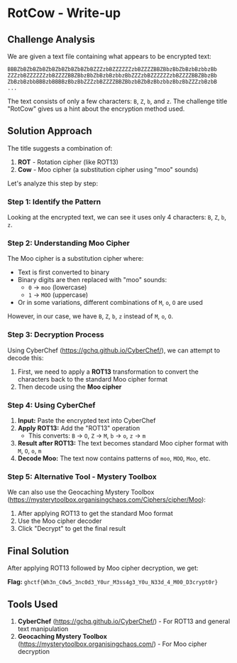 # RotCow - Write-up

## Challenge Analysis

We are given a text file containing what appears to be encrypted text:

```
BBBZbBZbBZbBZbBZbBZbBZbBZbBZZZzbBZZZZZZzbBZZZZBBZBbzBbZbBzbBzbbzBb
ZZZzbBZZZZZZzbBZZZZBBZBbzBbZbBzbBzbbzBbZZZzbBZZZZZZzbBZZZZBBZBbzBb
ZbBzbBzbbBBBzbBBBBzBbzBbZZZzbBZZZZBBZBbzbBZbBzBbzbbzBbzBbZZZzbBzbB
...
```

The text consists of only a few characters: `B`, `Z`, `b`, and `z`. The challenge title "RotCow" gives us a hint about the encryption method used.

## Solution Approach

The title suggests a combination of:

1. **ROT** - Rotation cipher (like ROT13)
2. **Cow** - Moo cipher (a substitution cipher using "moo" sounds)

Let's analyze this step by step:

### Step 1: Identify the Pattern

Looking at the encrypted text, we can see it uses only 4 characters: `B`, `Z`, `b`, `z`.

### Step 2: Understanding Moo Cipher

The Moo cipher is a substitution cipher where:

- Text is first converted to binary
- Binary digits are then replaced with "moo" sounds:
  - `0` → `moo` (lowercase)
  - `1` → `MOO` (uppercase)
- Or in some variations, different combinations of `M`, `o`, `O` are used

However, in our case, we have `B`, `Z`, `b`, `z` instead of `M`, `o`, `O`.

### Step 3: Decryption Process

Using CyberChef (https://gchq.github.io/CyberChef/), we can attempt to decode this:

1. First, we need to apply a **ROT13** transformation to convert the characters back to the standard Moo cipher format
2. Then decode using the **Moo cipher**

### Step 4: Using CyberChef

1. **Input:** Paste the encrypted text into CyberChef
2. **Apply ROT13:** Add the "ROT13" operation
   - This converts: `B` → `O`, `Z` → `M`, `b` → `o`, `z` → `m`
3. **Result after ROT13:** The text becomes standard Moo cipher format with `M`, `O`, `o`, `m`
4. **Decode Moo:** The text now contains patterns of `moo`, `MOO`, `Moo`, etc.

### Step 5: Alternative Tool - Mystery Toolbox

We can also use the Geocaching Mystery Toolbox (https://mysterytoolbox.organisingchaos.com/Ciphers/cipher/Moo):

1. After applying ROT13 to get the standard Moo format
2. Use the Moo cipher decoder
3. Click "Decrypt" to get the final result

## Final Solution

After applying ROT13 followed by Moo cipher decryption, we get:

**Flag:** `ghctf{Wh3n_C0w5_3nc0d3_Y0ur_M3ss4g3_Y0u_N33d_4_M00_D3crypt0r}`

## Tools Used

1. **CyberChef** (https://gchq.github.io/CyberChef/) - For ROT13 and general text manipulation
2. **Geocaching Mystery Toolbox** (https://mysterytoolbox.organisingchaos.com/) - For Moo cipher decryption
